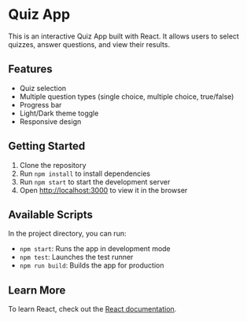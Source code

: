 # Quiz App

This is an interactive Quiz App built with React. It allows users to select quizzes, answer questions, and view their results.

## Features

- Quiz selection
- Multiple question types (single choice, multiple choice, true/false)
- Progress bar
- Light/Dark theme toggle
- Responsive design

## Getting Started

1. Clone the repository
2. Run `npm install` to install dependencies
3. Run `npm start` to start the development server
4. Open [http://localhost:3000](http://localhost:3000) to view it in the browser

## Available Scripts

In the project directory, you can run:

- `npm start`: Runs the app in development mode
- `npm test`: Launches the test runner
- `npm run build`: Builds the app for production

## Learn More

To learn React, check out the [React documentation](https://reactjs.org/).